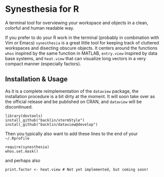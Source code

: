 Synesthesia for R
========
A terminal tool for overviewing your workspace and objects in a clean, colorful and human readable way.

If you prefer to do your R work in the terminal (probably in combination with Vim or Emacs)
`synesthesia` is a great little tool for keeping track of cluttered workspaces and disecting obscure objects.
It centers around the functions `whos` inspired by the same function in MATLAB,
`entry.view` inspired by data base systems,
and `heat.view` that can visualize long vectors in a very compact manner (especially factors).

Installation & Usage
------------
As it is a complete reimplementation of the `dataview` package, the installation procedure is a bit dirty at the moment.
It will soon take over as the official release and be published on CRAN, and `dataview` will be discontinued. 
```
library(devtools)
install_github("backlin/xtermStyle")
install_github("backlin/dataview@develop")
```
Then you typically also want to add these lines to the end of your `~/.Rprofile`
```
require(synesthesia)
whos.set.mask()
```
and perhaps also
```
print.factor <- heat.view # Not yet implemented, but coming soon!
```
